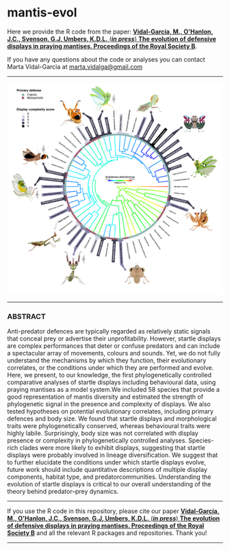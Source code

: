# mantis-evol

Here we provide the R code from the paper: [**Vidal-García, M., O'Hanlon, J.C., Svenson, G.J, Umbers, K.D.L.** (***in press***) **The evolution of defensive displays in praying mantises. Proceedings of the Royal Society B**](https://royalsocietypublishing.org/doi/10.1098/rspb.2020.1016).

If you have any questions about the code or analyses you can contact Marta Vidal-Garcia at marta.vidalga@gmail.com

***
<img width="1200" alt="Fig 2" src="https://github.com/marta-vidalgarcia/mantis-evol/blob/master/figs/Figure_2.png">

***

### **ABSTRACT**

Anti-predator defences are typically regarded as relatively static signals that
conceal prey or advertise their unprofitability. However, startle displays are
complex performances that deter or confuse predators and can include a spectacular
array of movements, colours and sounds. Yet, we do not fully
understand the mechanisms by which they function, their evolutionary correlates,
or the conditions under which they are performed and evolve. Here, we
present, to our knowledge, the first phylogenetically controlled comparative
analyses of startle displays including behavioural data, using praying mantises
as a model system.We included 58 species that provide a good representation
of mantis diversity and estimated the strength of phylogenetic signal in the
presence and complexity of displays. We also tested hypotheses on potential
evolutionary correlates, including primary defences and body size. We
found that startle displays and morphological traits were phylogenetically
conserved, whereas behavioural traits were highly labile. Surprisingly, body
size was not correlated with display presence or complexity in phylogenetically
controlled analyses. Species-rich clades were more likely to exhibit
displays, suggesting that startle displays were probably involved in lineage
diversification. We suggest that to further elucidate the conditions under
which startle displays evolve, future work should include quantitative descriptions
of multiple display components, habitat type, and predatorcommunities.
Understanding the evolution of startle displays is critical to our overall
understanding of the theory behind predator–prey dynamics.

***

If you use the R code in this repository, please cite our paper [**Vidal-García, M., O'Hanlon, J.C., Svenson, G.J, Umbers, K.D.L.** (***in press***) **The evolution of defensive displays in praying mantises. Proceedings of the Royal Society B**](https://royalsocietypublishing.org/doi/10.1098/rspb.2020.1016) and all the relevant R packages and repositories. Thank you!

***